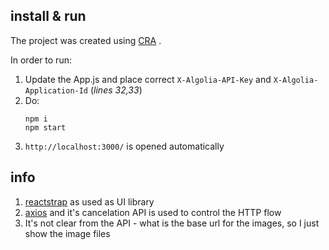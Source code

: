 ## install & run
The project was created using [CRA](https://github.com/facebookincubator/create-react-app) .

In order to run:

1. Update the App.js and place correct `X-Algolia-API-Key` and `X-Algolia-Application-Id` (_lines 32,33_)
2. Do:
    ```
    npm i
    npm start
    ```
3. `http://localhost:3000/` is opened automatically

## info
1. [reactstrap](https://reactstrap.github.io/) as used as UI library
2. [axios](https://github.com/mzabriskie/axios) and it's cancelation API is used to control the HTTP flow
3. It's not clear from the API - what is the base url for the images, so I just show the image files

